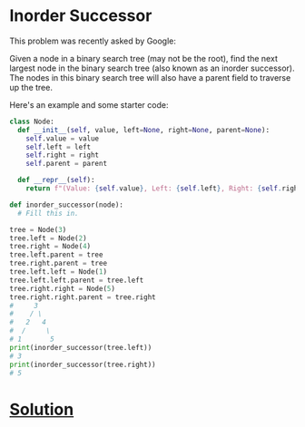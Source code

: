 # Inorder Successor

This problem was recently asked by Google:

Given a node in a binary search tree (may not be the root), find the next largest node in the binary search tree (also known as an inorder successor). The nodes in this binary search tree will also have a parent field to traverse up the tree.

Here's an example and some starter code:
```python
class Node:
  def __init__(self, value, left=None, right=None, parent=None):
    self.value = value
    self.left = left
    self.right = right
    self.parent = parent

  def __repr__(self):
    return f"(Value: {self.value}, Left: {self.left}, Right: {self.right})"

def inorder_successor(node):
  # Fill this in.

tree = Node(3)
tree.left = Node(2)
tree.right = Node(4)
tree.left.parent = tree
tree.right.parent = tree
tree.left.left = Node(1)
tree.left.left.parent = tree.left
tree.right.right = Node(5)
tree.right.right.parent = tree.right
#     3
#    / \
#   2   4
#  /     \
# 1       5
print(inorder_successor(tree.left))
# 3
print(inorder_successor(tree.right))
# 5
```

# [Solution](solution.md)